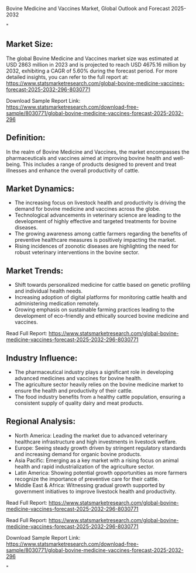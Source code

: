 Bovine Medicine and Vaccines Market, Global Outlook and Forecast 2025-2032

"<h2>Market Size:</h2>
<p>The global Bovine Medicine and Vaccines market size was estimated at USD 2863 million in 2023 and is projected to reach USD 4675.16 million by 2032, exhibiting a CAGR of 5.60% during the forecast period. For more detailed insights, you can refer to the full report at: <a href='https://www.statsmarketresearch.com/global-bovine-medicine-vaccines-forecast-2025-2032-296-8030771'>https://www.statsmarketresearch.com/global-bovine-medicine-vaccines-forecast-2025-2032-296-8030771</a></p>
<p>Download Sample Report Link: <a href='https://www.statsmarketresearch.com/download-free-sample/8030771/global-bovine-medicine-vaccines-forecast-2025-2032-296'>https://www.statsmarketresearch.com/download-free-sample/8030771/global-bovine-medicine-vaccines-forecast-2025-2032-296</a></p>

<h2>Definition:</h2>
<p>In the realm of Bovine Medicine and Vaccines, the market encompasses the pharmaceuticals and vaccines aimed at improving bovine health and well-being. This includes a range of products designed to prevent and treat illnesses and enhance the overall productivity of cattle.</p>

<h2>Market Dynamics:</h2>
<ul>
  <li>The increasing focus on livestock health and productivity is driving the demand for bovine medicine and vaccines across the globe.</li>
  <li>Technological advancements in veterinary science are leading to the development of highly effective and targeted treatments for bovine diseases.</li>
  <li>The growing awareness among cattle farmers regarding the benefits of preventive healthcare measures is positively impacting the market.</li>
  <li>Rising incidences of zoonotic diseases are highlighting the need for robust veterinary interventions in the bovine sector.</li>
</ul>

<h2>Market Trends:</h2>
<ul>
  <li>Shift towards personalized medicine for cattle based on genetic profiling and individual health needs.</li>
  <li>Increasing adoption of digital platforms for monitoring cattle health and administering medication remotely.</li>
  <li>Growing emphasis on sustainable farming practices leading to the development of eco-friendly and ethically sourced bovine medicine and vaccines.</li>
</ul>
<p>Read Full Report: <a href='https://www.statsmarketresearch.com/global-bovine-medicine-vaccines-forecast-2025-2032-296-8030771'>https://www.statsmarketresearch.com/global-bovine-medicine-vaccines-forecast-2025-2032-296-8030771</a></p>

<h2>Industry Influence:</h2>
<ul>
  <li>The pharmaceutical industry plays a significant role in developing advanced medicines and vaccines for bovine health.</li>
  <li>The agriculture sector heavily relies on the bovine medicine market to ensure the health and productivity of their cattle.</li>
  <li>The food industry benefits from a healthy cattle population, ensuring a consistent supply of quality dairy and meat products.</li>
</ul>

<h2>Regional Analysis:</h2>
<ul>
  <li>North America: Leading the market due to advanced veterinary healthcare infrastructure and high investments in livestock welfare.</li>
  <li>Europe: Seeing steady growth driven by stringent regulatory standards and increasing demand for organic bovine products.</li>
  <li>Asia Pacific: Emerging as a key market with a rising focus on animal health and rapid industrialization of the agriculture sector.</li>
  <li>Latin America: Showing potential growth opportunities as more farmers recognize the importance of preventive care for their cattle.</li>
  <li>Middle East & Africa: Witnessing gradual growth supported by government initiatives to improve livestock health and productivity.</li>
</ul>
<p>Read Full Report: <a href='https://www.statsmarketresearch.com/global-bovine-medicine-vaccines-forecast-2025-2032-296-8030771'>https://www.statsmarketresearch.com/global-bovine-medicine-vaccines-forecast-2025-2032-296-8030771</a></p>

<p>Read Full Report: <a href='https://www.statsmarketresearch.com/global-bovine-medicine-vaccines-forecast-2025-2032-296-8030771'>https://www.statsmarketresearch.com/global-bovine-medicine-vaccines-forecast-2025-2032-296-8030771</a></p>
<p>Download Sample Report Link: <a href='https://www.statsmarketresearch.com/download-free-sample/8030771/global-bovine-medicine-vaccines-forecast-2025-2032-296'>https://www.statsmarketresearch.com/download-free-sample/8030771/global-bovine-medicine-vaccines-forecast-2025-2032-296</a></p>"

